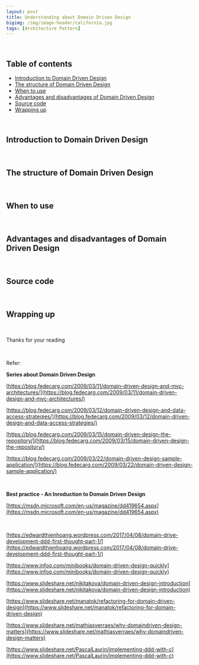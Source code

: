 ```yaml
---
layout: post
title: Understanding about Domain Driven Design
bigimg: /img/image-header/california.jpg
tags: [Architecture Pattern]
---
```




<br>

## Table of contents
- [Introduction to Domain Driven Design](#introduction-to-domain-driven-design)
- [The structure of Domain Driven Design](#the-structure-of-domain-driven-design)
- [When to use](#when-to-use)
- [Advantages and disadvantages of Domain Driven Design](#advantages-and-disadvantages-of-domain-driven-design)
- [Source code](#source-code)
- [Wrapping up](#wrapping-up)

<br>

## Introduction to Domain Driven Design




<br>

## The structure of Domain Driven Design




<br>

## When to use





<br>

## Advantages and disadvantages of Domain Driven Design





<br>

## Source code





<br>

## Wrapping up




<br>

Thanks for your reading

<br>

Refer:

**Series about Domain Driven Design**

[https://blog.fedecarg.com/2009/03/11/domain-driven-design-and-mvc-architectures/](https://blog.fedecarg.com/2009/03/11/domain-driven-design-and-mvc-architectures/)

[https://blog.fedecarg.com/2009/03/12/domain-driven-design-and-data-access-strategies/](https://blog.fedecarg.com/2009/03/12/domain-driven-design-and-data-access-strategies/)

[https://blog.fedecarg.com/2009/03/15/domain-driven-design-the-repository/](https://blog.fedecarg.com/2009/03/15/domain-driven-design-the-repository/)

[https://blog.fedecarg.com/2009/03/22/domain-driven-design-sample-application/](https://blog.fedecarg.com/2009/03/22/domain-driven-design-sample-application/)

<br>

**Best practice - An Inroduction to Domain Driven Design**

[https://msdn.microsoft.com/en-us/magazine/dd419654.aspx](https://msdn.microsoft.com/en-us/magazine/dd419654.aspx)

<br>

[https://edwardthienhoang.wordpress.com/2017/04/08/domain-drive-development-ddd-first-thought-part-1/](https://edwardthienhoang.wordpress.com/2017/04/08/domain-drive-development-ddd-first-thought-part-1/)

[https://www.infoq.com/minibooks/domain-driven-design-quickly](https://www.infoq.com/minibooks/domain-driven-design-quickly)

[https://www.slideshare.net/nikitakova/domain-driven-design-introduction](https://www.slideshare.net/nikitakova/domain-driven-design-introduction)

[https://www.slideshare.net/manatok/refactoring-for-domain-driven-design](https://www.slideshare.net/manatok/refactoring-for-domain-driven-design)

[https://www.slideshare.net/mathiasverraes/why-domaindriven-design-matters](https://www.slideshare.net/mathiasverraes/why-domaindriven-design-matters)

[https://www.slideshare.net/PascalLaurin/implementing-ddd-with-c](https://www.slideshare.net/PascalLaurin/implementing-ddd-with-c)

